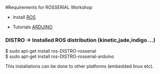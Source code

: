 #Requirements for ROSSERIAL Workshop

* Install
[ROS](https://github.com/minhoteam-msl/minho-team-installations/blob/master/ros-installation-guide.md)   

* Tutorials
[ARDUINO](http://wiki.ros.org/rosserial_arduino/Tutorials)

### DISTRO -> Installed ROS distribution (kinetic,jade,indigo ...)
$ sudo apt-get install ros-DISTRO-rosserial   
$ sudo apt-get install ros-DISTRO-rosserial-arduino   

This installations can be done to other platforms (embedded linux etc).
